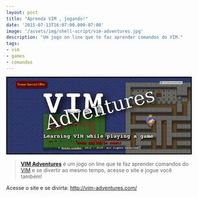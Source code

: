 ```yaml
---
layout: post
title: "Aprenda VIM , jogando!"
date: '2015-07-13T16:07:00.000-07:00'
image: '/assets/img/shell-script/vim-adventures.jpg'
description: "Um jogo on line que te faz aprender comandos do VIM."
tags:
- vim
- games
- comandos
---
```


![Aprenda VIM , jogando!](/assets/img/shell-script/vim-adventures.jpg "Aprenda VIM , jogando!")

> [__VIM Adventures__](http://vim-adventures.com/) é um jogo on line que te faz aprender comandos do [VIM](http://terminalroot.com.br/tags/#vim) e se divertir ao mesmo tempo, acesse o site e jogue você também!

Acesse o site e se divirta: <http://vim-adventures.com/>

<script async src="https://pagead2.googlesyndication.com/pagead/js/adsbygoogle.js"></script>

<!-- Informat -->
<ins class="adsbygoogle"
 style="display:block"
 data-ad-client="ca-pub-2838251107855362"
 data-ad-slot="2327980059"
 data-ad-format="auto"
 data-full-width-responsive="true"></ins>

<script>
(adsbygoogle = window.adsbygoogle || []).push({});
</script>

